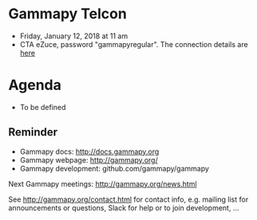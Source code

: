 # Gammapy Telcon

* Friday, January 12, 2018 at 11 am
* CTA eZuce, password "gammapyregular".  The connection details are [here](ConnectionDetails.txt)

# Agenda

* To be defined

## Reminder

* Gammapy docs: http://docs.gammapy.org
* Gammapy webpage: http://gammapy.org/
* Gammapy development: github.com/gammapy/gammapy

Next Gammapy meetings: http://gammapy.org/news.html

See http://gammapy.org/contact.html for contact info, e.g. mailing list
for announcements or questions, Slack for help or to join development, ...
